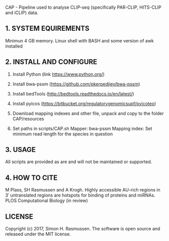 CAP - Pipeline used to analyse CLIP-seq (specifically PAR-CLIP, HITS-CLIP and iCLIP) data.  

## 1. SYSTEM EQUIREMENTS
Minimun 4 GB memory.
Linux shell with BASH and some version of awk installed

## 2. INSTALL AND CONFIGURE
1. Install Python (link https://www.python.org/)

2. Install bwa-pssm (https://github.com/pkerpedjiev/bwa-pssm)

3. Install bedTools (http://bedtools.readthedocs.io/en/latest/)

4. Install pyicos (https://bitbucket.org/regulatorygenomicsupf/pyicoteo)

5. Download mapping indexes and other file, unpack and copy to the folder CAP/resources

6. Set paths in scripts/CAP.sh 
   Mapper: bwa-pssm
   Mapping index: Set minimum read length for the species in question


## 3. USAGE
All scripts are provided as are and will not be maintained or supported.

## 4. HOW TO CITE

M Plass, SH Rasmussen and A Krogh. Highly accessible AU-rich regions in 3′ untranslated regions are hotspots for binding of proteins and miRNAs. PLOS Computational Biology (in review)

## LICENSE
Copyright (c) 2017, Simon H. Rasmussen. The software is open source and released under the MIT license.

